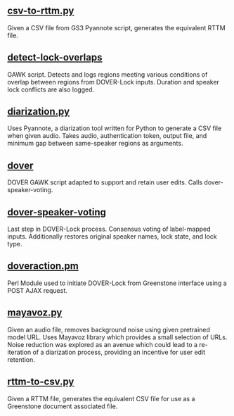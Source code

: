 <!-- Files -->
## [csv-to-rttm.py](csv-to-rttm.py)
Given a CSV file from GS3 Pyannote script, generates the equivalent RTTM file.

## [detect-lock-overlaps](detect-lock-overlaps)
GAWK script. Detects and logs regions meeting various conditions of overlap between regions from DOVER-Lock inputs. Duration and speaker lock conflicts are also logged.

## [diarization.py](diarization.py)
Uses Pyannote, a diarization tool written for Python to generate a CSV file when given audio. Takes audio, authentication token, output file, and minimum gap between same-speaker regions as arguments.

## [dover](dover)
DOVER GAWK script adapted to support and retain user edits. Calls dover-speaker-voting.

## [dover-speaker-voting](dover-speaker-voting)
Last step in DOVER-Lock process. Consensus voting of label-mapped inputs. Additionally restores original speaker names, lock state, and lock type.

## [doveraction.pm](doveraction.pm)
Perl Module used to initiate DOVER-Lock from Greenstone interface using a POST AJAX request. 

## [mayavoz.py](mayavoz.py)
Given an audio file, removes background noise using given pretrained model URL. Uses Mayavoz library which provides a small selection of URLs. Noise reduction was explored as an avenue which could lead to a re-iteration of a diarization process, providing an incentive for user edit retention.  

## [rttm-to-csv.py](rttm-to-csv.py)
Given a RTTM file, generates the equivalent CSV file for use as a Greenstone document associated file.

